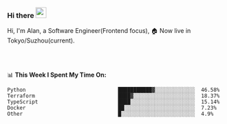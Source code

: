 ### Hi there <img src="https://media.giphy.com/media/hvRJCLFzcasrR4ia7z/giphy.gif" width="25px">

<!-- ![visitors](https://visitor-badge.glitch.me/badge?page_id=dislfyer.dislfyer) -->

Hi, I'm Alan, a Software Engineer(Frontend focus), 🏠 Now live in Tokyo/Suzhou(current).

<br/>
<br/>

📊 **This Week I Spent My Time On:**


<!--START_SECTION:waka-->

```text
Python                              ███████████▓░░░░░░░░░░░░░  46.58%
Terraform                           ████▓░░░░░░░░░░░░░░░░░░░░  18.37%
TypeScript                          ████░░░░░░░░░░░░░░░░░░░░░  15.14%
Docker                              ██░░░░░░░░░░░░░░░░░░░░░░░  7.23%
Other                               █░░░░░░░░░░░░░░░░░░░░░░░░  4.9%
```

<!--END_SECTION:waka-->

<!--
**About Me:**
 -->
